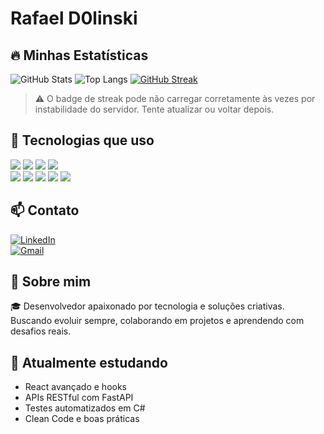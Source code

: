 # Rafael D0linski  

## 🔥 Minhas Estatísticas

![GitHub Stats](https://github-readme-stats.vercel.app/api?username=RafaelD0linski&show_icons=true&theme=github_dark&count_private=true&hide_title=true)
![Top Langs](https://github-readme-stats.vercel.app/api/top-langs/?username=RafaelD0linski&layout=compact&theme=github_dark&hide_title=true)
[![GitHub Streak](https://streak-stats.demolab.com/?user=RafaelD0linski&theme=dark)](https://github-readme-streak-stats.herokuapp.com?user=RafaelD0linski&theme=dark
)
> ⚠️ O badge de streak pode não carregar corretamente às vezes por instabilidade do servidor. Tente atualizar ou voltar depois.



## 🚀 Tecnologias que uso  

<p align="left">
  <span>
    <img src="https://img.shields.io/badge/C%23-239120?style=for-the-badge&logo=c-sharp&logoColor=white" />
    <img src="https://img.shields.io/badge/Windows%20Forms-0078D6?style=for-the-badge&logo=windows&logoColor=white" />
    <img src="https://img.shields.io/badge/API-005571?style=for-the-badge&logo=fastapi&logoColor=white" />
    <img src="https://img.shields.io/badge/SQL-4479A1?style=for-the-badge&logo=postgresql&logoColor=white" />
  </span><br>
  <span>
    <img src="https://img.shields.io/badge/HTML5-E34F26?style=for-the-badge&logo=html5&logoColor=white" />
    <img src="https://img.shields.io/badge/CSS3-1572B6?style=for-the-badge&logo=css3&logoColor=white" />
    <img src="https://img.shields.io/badge/JavaScript-F7DF1E?style=for-the-badge&logo=javascript&logoColor=black" />
    <img src="https://img.shields.io/badge/React-20232A?style=for-the-badge&logo=react&logoColor=61DAFB" />
    <img src="https://img.shields.io/badge/Python-3776AB?style=for-the-badge&logo=python&logoColor=white" />
  </span>
</p>

## 📫 Contato  

[![LinkedIn](https://img.shields.io/badge/LinkedIn-0077B5?style=flat-square&logo=linkedin&logoColor=white)](https://www.linkedin.com/in/rafaeldolinski)  
[![Gmail](https://img.shields.io/badge/Gmail-D14836?style=flat-square&logo=gmail&logoColor=white)](mailto:rafaeldolinski14@gmail.com)


## 💬 Sobre mim  

🎓 Desenvolvedor apaixonado por tecnologia e soluções criativas. Buscando evoluir sempre, colaborando em projetos e aprendendo com desafios reais.


## 🎯 Atualmente estudando

- React avançado e hooks
- APIs RESTful com FastAPI
- Testes automatizados em C#
- Clean Code e boas práticas
